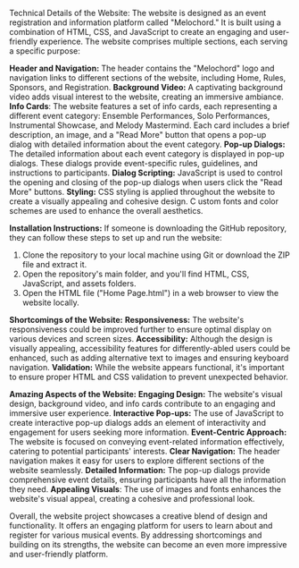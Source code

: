 Technical Details of the Website:
The website is designed as an event registration and information platform called "Melochord." 
It is built using a combination of HTML, CSS, and JavaScript to create an engaging and user-friendly experience. 
The website comprises multiple sections, each serving a specific purpose:

**Header and Navigation:** The header contains the "Melochord" logo and navigation links to different sections of the website, 
including Home, Rules, Sponsors, and Registration.
**Background Video:** A captivating background video adds visual interest to the website, creating an immersive ambiance.
**Info Cards**: The website features a set of info cards, each representing a different event category: 
Ensemble Performances, Solo Performances, Instrumental Showcase, and Melody Mastermind. 
Each card includes a brief description, an image, and a "Read More" button that opens a pop-up dialog with detailed information about the event category.
**Pop-up Dialogs:** The detailed information about each event category is displayed in pop-up dialogs. 
These dialogs provide event-specific rules, guidelines, and instructions to participants.
**Dialog Scripting:** JavaScript is used to control the opening and closing of the pop-up dialogs when users click the "Read More" buttons.
**Styling:** CSS styling is applied throughout the website to create a visually appealing and cohesive design. C
ustom fonts and color schemes are used to enhance the overall aesthetics.

**Installation Instructions:**
If someone is downloading the GitHub repository, they can follow these steps to set up and run the website:
1. Clone the repository to your local machine using Git or download the ZIP file and extract it.
2. Open the repository's main folder, and you'll find HTML, CSS, JavaScript, and assets folders.
3. Open the HTML file ("Home Page.html") in a web browser to view the website locally.

**Shortcomings of the Website:**
**Responsiveness:** The website's responsiveness could be improved further to ensure optimal display on various devices and screen sizes.
**Accessibility:** Although the design is visually appealing, accessibility features for differently-abled users could be enhanced, 
such as adding alternative text to images and ensuring keyboard navigation.
**Validation:** While the website appears functional, it's important to ensure proper HTML and CSS validation to prevent unexpected behavior.

**Amazing Aspects of the Website:**
**Engaging Design:** The website's visual design, background video, and info cards contribute to an engaging and immersive user experience.
**Interactive Pop-ups:** The use of JavaScript to create interactive pop-up dialogs adds an element of interactivity and engagement for users seeking more information.
**Event-Centric Approach:** The website is focused on conveying event-related information effectively, catering to potential participants' interests.
**Clear Navigation:** The header navigation makes it easy for users to explore different sections of the website seamlessly.
**Detailed Information:** The pop-up dialogs provide comprehensive event details, ensuring participants have all the information they need.
**Appealing Visuals**: The use of images and fonts enhances the website's visual appeal, creating a cohesive and professional look.

Overall, the website project showcases a creative blend of design and functionality. It offers an engaging platform for users to learn about and 
register for various musical events. By addressing shortcomings and building on its strengths, the website can become an even more impressive and user-friendly platform.
